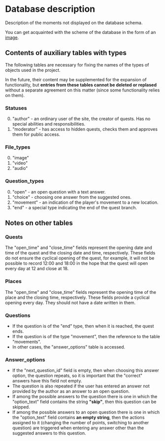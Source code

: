 # Database description
Description of the moments not displayed on the database schema.

You can get acquainted with the scheme of the database in the form of an [image](https://github.com/Quest-maker-team/quest-maker/blob/main/docs/image/db.png).

## Contents of auxiliary tables with types
The following tables are necessary for fixing the names of the types of objects used in the project.

In the future, their content may be supplemented for the expansion of functionality, but <b>entries from these tables cannot be deleted or replased</b> without a separate agreement on this matter (since some functionality relies on them).

### Statuses
0. "author" - an ordinary user of the site, the creator of quests. Has no special abilities and responsibilities.
1. "moderator" - has access to hidden quests, checks them and approves them for public access.

### File_types
0. "image"
1. "video"
2. "audio"

### Question_types
0. "open" - an open question with a text answer.
1. "choice" - choosing one answer from the suggested ones.
2. "movement" - an indication of the player's movement to a new location.
3. "end" - a special type indicating the end of the quest branch.

## Notes on other tables

### Quests
The "open_time" and "close_time" fields represent the opening date and time of the quest and the closing date and time, respectively. These fields do not ensure the cyclical opening of the quest, for example, it will not be possible to record 12:00 and 18:00 in the hope that the quest will open every day at 12 and close at 18.

### Places
The "open_time" and "close_time" fields represent the opening time of the place and the closing time, respectively. These fields provide a cyclical opening every day. They should not have a date written in them.

### Questions
+ If the question is of the "end" type, then when it is reached, the quest ends.
+ If the question is of the type "movement", then the reference to the table "movements".
+ In other cases, the "answer_options" table is accessed.

### Answer_options
+ If the "next_question_id" field is empty, then when choosing this answer option, the question repeats, so it is important that the "correct" answers have this field not empty.
+ The question is also repeated if the user has entered an answer not provided by the author as an answer to an open question.
+ If among the possible answers to the question there is one in which the "option_text" field contains the string <b>"skip"</b>, then this question can be skipped.
+ If among the possible answers to an open question there is one in which the "option_text" field contains <b>an empty string</b>, then the actions assigned to it (changing the number of points, switching to another question) are triggered when entering any answer other than the suggested answers to this question.